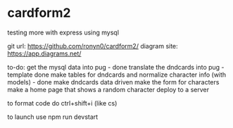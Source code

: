 # cardform2

testing more with express using mysql

git url: https://github.com/ronyn0/cardform2/
diagram site: https://app.diagrams.net/ 

to-do:  get the mysql data into pug - done
        translate the dndcards into pug - template done
        make tables for dndcards and normalize character info (with models) - done
        make dndcards data driven
        make the form for characters
        make a home page that shows a random character
        deploy to a server

to format code do ctrl+shift+i (like cs)

to launch use npm run devstart